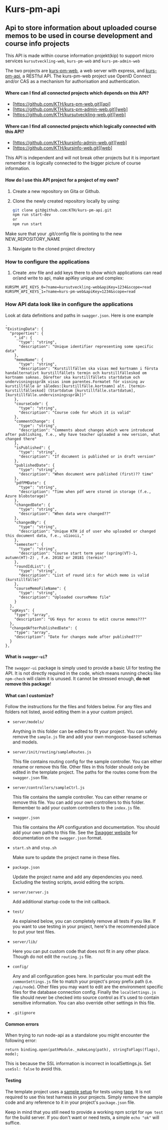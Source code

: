 # Kurs-pm-api
## Api to store information about uploaded course memos to be used in course development and course info projects

This API is made within course information projekt(kip) to support micro services `kursutveckling-web`, `kurs-pm-web` and `kurs-pm-admin-web`

The two projects are [kurs-pm-web][web], a web server with express, and [kurs-pm-api][api], a RESTful API. 
The kurs-pm-web project use OpenID Connect and/or CAS as a mechanism for authorisation and authentication.

#### Where can I find all connected projects which depends on this API?

- [https://github.com/KTH/kurs-pm-web.git][api]
- [https://github.com/KTH/kurs-pm-admin-web.git][web]
- [https://github.com/KTH/kursutveckling-web.git][web]


#### Where can I find all connected projects which logically connected with this API?
- [https://github.com/KTH/kursinfo-admin-web.git][web]
- [https://github.com/KTH/kursinfo-web.git][web]

This API is independent and will not break other projects but it is important remember it is logically connected to the bigger picture of course information.

#### How do I use this API project for a project of my own?

1. Create a new repository on Gita or Github.
2. Clone the newly created repository locally by using:

   ```bash
   git clone git@github.com:KTH/kurs-pm-api.git
   npm run start-dev
   or
   npm run start
   ```
  Make sure that your .git/config file is pointing to the new NEW_REPOSITORY_NAME

3. Navigate to the cloned project directory

### How to configure the applications

1. Create .env file and add keys there to show which applications can read or/and write to api, make apiKey unique and complex:

```
KURSPM_API_KEYS_0=?name=kursutveckling-web&apiKey=1234&scope=read
KURSPM_API_KEYS_1=?name=kurs-pm-web&apiKey=1234&scope=read
```

### How API data look like in configure the applications

Look at data definitions and paths in `swagger.json`.
Here is one example

```
.
"ExistingData": {
  "properties": {
    "_id": {
      "type": "string",
      "description": "Unique identifier representing some specific data"
    },
    "memoName": {
      "type": "string",
      "description": "Kurstillfällen ska visas med kortnamn i första handalternativt kurstillfällets termin och kurstillfälleskod om kortnamn saknas. Därefter ska kurstillfällets startdatum och undervisningsspråk visas inom parentes.Formatet för visning av kurstillfälle är således:[kurstillfälle.kortnamn] alt. [termin-kurstillfälleskod] (Startdatum [kurstillfälle.startdatum], [kurstillfälle.undervisningsspråk])"
    },
    "courseCode": {
      "type": "string",
      "description": "Course code for which it is valid"
    },
    "commentChange": {
      "type": "string",
      "description": "Comments about changes which were introduced after publishing, f.e., why have teacher uploaded a new version, what changed there"
    },
    "isPublished": {
      "type": "string",
      "description": "If document is published or in draft version"
    },
    "publishedDate": {
      "type": "string",
      "description": "When document were published (first)?? time"         
    },
    "pdfPMDate": {
      "type": "string",
      "description": "Time when pdf were stored in storage (f.e., Azure blobstorage)"
    },
    "changedDate": {
      "type": "string",
      "description": "When data were changed??"
    },
    "changedBy": {
      "type": "string",
      "description": "Unique KTH id of user who uploaded or changed this document data, f.e., u1iooii,"
    },
    "semester": {
      "type": "string",
      "description": "Course start term year (spring(VT)-1, autumn(HT)-2) , f.e. 20182 or 20181 (termin)"
    },
    "roundIdList": {
      "type": "string",
      "description": "List of round id:s for which memo is valid (kurstillfälle)"
    },
    "courseMemoFileName": {
      "type": "string",
      "description": "Uploaded courseMemo file"
    }
  },
  "ugKeys": {
    "type": "array",
    "description": "UG Keys for access to edit course memos???"
  },
  "changedAfterPublishedDate": {
    "type": "array",
    "description": "Date for changes made after published???"
  }
},
```
#### What is `swagger-ui`?

The `swagger-ui` package is simply used to provide a basic UI for
testing the API. It is not directly required in the code, which
means running checks like `npm-check` will claim it is unused.
It cannot be stressed enough, **do not remove this package**!

#### What can I customize?

Follow the instructions for the files and folders below. For
any files and folders not listed, avoid editing them in a your
custom project.

- `server/models/`

  Anything in this folder can be edited to fit your project.
  You can safely remove the `sample.js` file and add your own
  mongoose-based schemas and models.

- `server/init/routing/sampleRoutes.js`

  This file contains routing config for the sample controller.
  You can either rename or remove this file. Other files in this
  folder should only be edited in the template project. The paths
  for the routes come from the `swagger.json` file.

- `server/controllers/sampleCtrl.js`

  This file contains the sample controller. You can either rename
  or remove this file. You can add your own controllers to this
  folder. Remember to add your custom controllers to the `index.js`
  file.

- `swagger.json`

  This file contains the API configuration and documentation.
  You should add your own paths to this file. See the [Swagger
  website][swagger] for documentation on the `swagger.json` format.

- `start.sh` and `stop.sh`

  Make sure to update the project name in these files.

- `package.json`

  Update the project name and add any dependencies you need.
  Excluding the testing scripts, avoid editing the scripts.

- `server/server.js`

  Add additional startup code to the init callback.

- `test/`

  As explained below, you can completely remove all tests if
  you like. If you want to use testing in your project, here's
  the recommended place to put your test files.

- `server/lib/`

  Here you can put custom code that does not fit in any other
  place. Though do not edit the `routing.js` file.

- `config/`

  Any and all configuration goes here. In particular you must
  edit the `commonSettings.js` file to match your project's
  proxy prefix path (i.e. `/api/node`). Other files you may
  want to edit are the environment specific files for the
  database connection config. Finally the `localSettings.js`
  file should never be checked into source control as it's
  used to contain sensitive information. You can also
  override other settings in this file.

- `.gitignore`

#### Common errors

When trying to run node-api as a standalone you might encounter the following error:
```
return binding.open(pathModule._makeLong(path), stringToFlags(flags), mode);
```
This is because the SSL information is incorrect in localSettings.js. Set ```useSsl: false``` to avoid this.


#### Testing

The template project uses a [sample setup][sample-test] for
tests using [tape][tape]. It is not required to use this test
harness in your projects. Simply remove the sample code and
any reference to it in your project's `package.json` file.

Keep in mind that you still need to provide a working npm
script for `npm test` for the build server. If you don't want
or need tests, a simple `echo "ok"` will suffice.

[api]: https://github.com/KTH/node-api
[web]: https://github.com/KTH/node-web
[tape]: https://github.com/substack/tape
[sample-test]: test/unit/specs/sampleCtrl-test.js
[swagger]: http://swagger.io/
